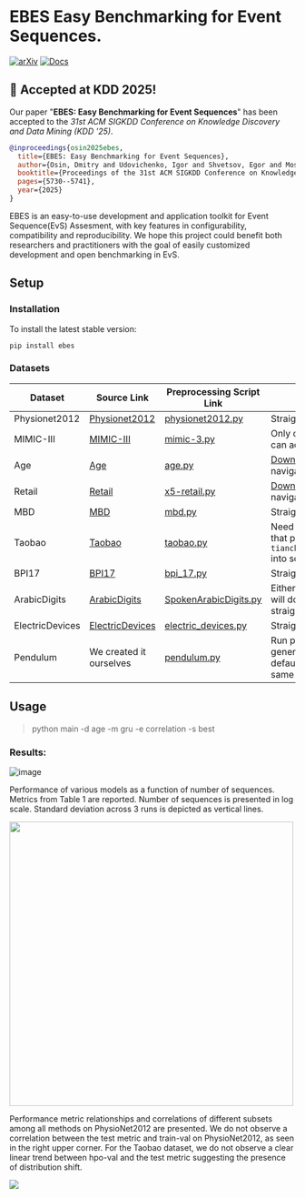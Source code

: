 # EBES Easy Benchmarking for Event Sequences.

[![arXiv](https://img.shields.io/badge/arXiv-2410.03399-b31b1b.svg)](https://arxiv.org/abs/2410.03399)
[![Docs](https://badgen.net/static/Docs/EBES/green)](https://on-point-rnd.github.io/EBES/)

## **🎉 Accepted at KDD 2025!**  
Our paper "**EBES: Easy Benchmarking for Event Sequences**" has been accepted to the *31st ACM SIGKDD Conference on Knowledge Discovery and Data Mining (KDD '25)*.  
```bibtex
@inproceedings{osin2025ebes,
  title={EBES: Easy Benchmarking for Event Sequences},
  author={Osin, Dmitry and Udovichenko, Igor and Shvetsov, Egor and Moskvoretskii, Viktor and Burnaev, Evgeny},
  booktitle={Proceedings of the 31st ACM SIGKDD Conference on Knowledge Discovery and Data Mining V. 2},
  pages={5730--5741},
  year={2025}
}
```

EBES is an easy-to-use development and application toolkit for Event Sequence(EvS) Assesment, with key features in configurability, compatibility and reproducibility. We hope this project could benefit both researchers and practitioners with the goal of easily customized development and open benchmarking in EvS.


## Setup
### Installation
To install the latest stable version:
```
pip install ebes
```
### Datasets
| Dataset         | Source Link                                                                 | Preprocessing Script Link                                                                 | Download Instructions                                                                                               |
|-----------------|----------------------------------------------------------------------------|-------------------------------------------------------------------------------------------|---------------------------------------------------------------------------------------------------------------------|
| Physionet2012   | [Physionet2012](https://physionet.org/content/challenge-2012/1.0.0/)        | [physionet2012.py](https://github.com/On-Point-RND/EBES/blob/main/preprocess/physionet2012.py) | Straightforward download on site                                                                                    |
| MIMIC-III       | [MIMIC-III](https://physionet.org/content/mimiciii/1.4/)                    | [mimic-3.py](https://github.com/On-Point-RND/EBES/blob/main/preprocess/mimic-3.py)        | Only credentialed users who sign the DUA can access the files.                                                      |
| Age             | [Age](https://ods.ai/competitions/sberbank-sirius-lesson/data)             | [age.py](https://github.com/On-Point-RND/EBES/blob/main/preprocess/age.py)                | [Download here](https://storage.yandexcloud.net/datasouls-competitions/sirius/data.zip) if you have difficulties navigating site |
| Retail          | [Retail](https://ods.ai/competitions/x5-retailhero-uplift-modeling/data)   | [x5-retail.py](https://github.com/On-Point-RND/EBES/blob/main/preprocess/x5-retail.py)    | [Download here](https://storage.yandexcloud.net/datasouls-ods/materials/9c6913e5/retailhero-uplift.zip) if you have difficulties navigating site |
| MBD             | [MBD](https://huggingface.co/datasets/ai-lab/MBD)                           | [mbd.py](https://github.com/On-Point-RND/EBES/blob/main/preprocess/mbd.py)                | Straightforward download on site                                                                                    |
| Taobao          | [Taobao](https://tianchi.aliyun.com/dataset/46)                             | [taobao.py](https://github.com/On-Point-RND/EBES/blob/main/preprocess/taobao.py)          | Need to login on site to download. After that pass `tianchi_mobile_recommend_train_user.csv` into script           |
| BPI17           | [BPI17](https://data.4tu.nl/articles/_/12696884/1)                          | [bpi_17.py](https://github.com/On-Point-RND/EBES/blob/main/preprocess/bpi_17.py)          | Straightforward download on site                                                                                    |
| ArabicDigits    | [ArabicDigits](https://www.timeseriesclassification.com/description.php?Dataset=SpokenArabicDigits) | [SpokenArabicDigits.py](https://github.com/On-Point-RND/EBES/blob/main/preprocess/SpokenArabicDigits.py) | Either just run preprocessing script and it will download automatically, or straightforward download on site       |
| ElectricDevices | [ElectricDevices](https://www.timeseriesclassification.com/description.php?Dataset=ElectricDevices) | [electric_devices.py](https://github.com/On-Point-RND/EBES/blob/main/preprocess/electric_devices.py) | Straightforward download on site                                                                                    |
| Pendulum        | We created it ourselves                                                     | [pendulum.py](https://github.com/On-Point-RND/EBES/blob/main/preprocess/pendulum.py)      | Run preprocessing script in order to generate from scratch. Make sure to keep default `seed=0` in order to get exactly same dataset. |


## Usage
>python main -d age -m gru -e correlation -s best

### Results:
![image](https://github.com/user-attachments/assets/68532c78-af68-4c78-86e8-f7677fdf635d)



Performance of various models as a function of number of sequences. Metrics from Table 1 are reported. Number of sequences is presented in log scale. Standard deviation across 3 runs is depicted as vertical lines.

<img src="https://arxiv.org/html/2410.03399v1/x5.png" width="500">

Performance metric relationships and correlations of different subsets among all methods on PhysioNet2012 are presented. We do not observe a correlation between the test metric and train-val on PhysioNet2012, as seen in the right upper corner. For the Taobao dataset, we do not observe a clear linear trend between hpo-val and the test metric suggesting the presence of distribution shift.

<img src="https://arxiv.org/html/2410.03399v1/x11.png">
